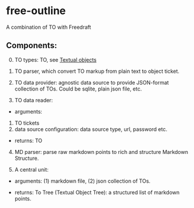 # free-outline
A combination of TO with Freedraft

## Components:

0. TO types: TO, see [Textual objects](https://textual-object.com/)

1. TO parser, which convert TO markup from plain text to object ticket.

2. TO data provider: agnostic data source to provide JSON-format collection of TOs. Could be sqlite, plain json file, etc.

3. TO data reader:

- arguments: 

1. TO tickets
2. data source configuration: data source type, url, password etc.

- returns: TO

4. MD parser: parse raw markdown points to rich and structure Markdown Structure.

5. A central unit: 

- arguments: (1) markdown file, (2) json collection of TOs. 

- returns: To Tree (Textual Object Tree): a structured list of markdown points.
